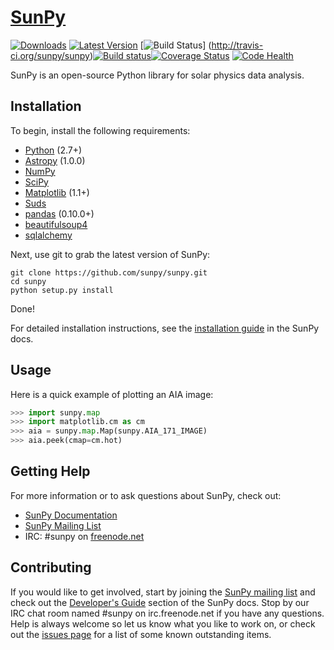 # [SunPy](http://sunpy.org) 
[![Downloads](https://pypip.in/d/sunpy/badge.png)](https://pypi.python.org/pypi/sunpy/) [![Latest Version](https://pypip.in/v/sunpy/badge.png)](https://pypi.python.org/pypi/sunpy/) [![Build Status](https://secure.travis-ci.org/sunpy/sunpy.png)] (http://travis-ci.org/sunpy/sunpy)[![Build status](https://ci.appveyor.com/api/projects/status/xow461iejsjvp9vl?svg=true)](https://ci.appveyor.com/project/sunpy/sunpy)[![Coverage Status](https://coveralls.io/repos/sunpy/sunpy/badge.png?branch=master)](https://coveralls.io/r/sunpy/sunpy?branch=master) [![Code Health](https://landscape.io/github/sunpy/sunpy/master/landscape.png)](https://landscape.io/github/sunpy/sunpy/master)

SunPy is an open-source Python library for solar physics data analysis.

Installation
------------

To begin, install the following requirements:

 * [Python](http://www.python.org) (2.7+)
 * [Astropy](http://astropy.org) (1.0.0)
 * [NumPy](http://numpy.scipy.org/)
 * [SciPy](http://www.scipy.org/)
 * [Matplotlib](http://matplotlib.sourceforge.net/) (1.1+)
 * [Suds](https://fedorahosted.org/suds)
 * [pandas](http://pandas.pydata.org/) (0.10.0+)
 * [beautifulsoup4](http://www.crummy.com/software/BeautifulSoup/)
 * [sqlalchemy](http://www.sqlalchemy.org/)

Next, use git to grab the latest version of SunPy:

    git clone https://github.com/sunpy/sunpy.git
    cd sunpy
    python setup.py install

Done!

For detailed installation instructions, see the [installation guide](http://sunpy.readthedocs.org/en/latest/guide/installation/index.html) 
in the SunPy docs.

Usage
-----

Here is a quick example of plotting an AIA image:

```python
>>> import sunpy.map
>>> import matplotlib.cm as cm
>>> aia = sunpy.map.Map(sunpy.AIA_171_IMAGE)
>>> aia.peek(cmap=cm.hot)
```

Getting Help
------------

For more information or to ask questions about SunPy, check out:

 * [SunPy Documentation](http://sunpy.readthedocs.org/en/latest/)
 * [SunPy Mailing List](https://groups.google.com/forum/#!forum/sunpy)
 * IRC: #sunpy on [freenode.net](http://webchat.freenode.net/)

Contributing
------------

If you would like to get involved, start by joining the 
[SunPy mailing list](https://groups.google.com/forum/#!forum/sunpy)
and check out the [Developer's Guide](http://sunpy.readthedocs.org/en/latest/dev.html) section 
of the SunPy docs. Stop by our IRC chat room named #sunpy on irc.freenode.net 
if you have any questions. Help is always welcome so let us know what you like 
to work on, or check out the [issues page](https://github.com/sunpy/sunpy/issues) 
for a list of some known outstanding items.


